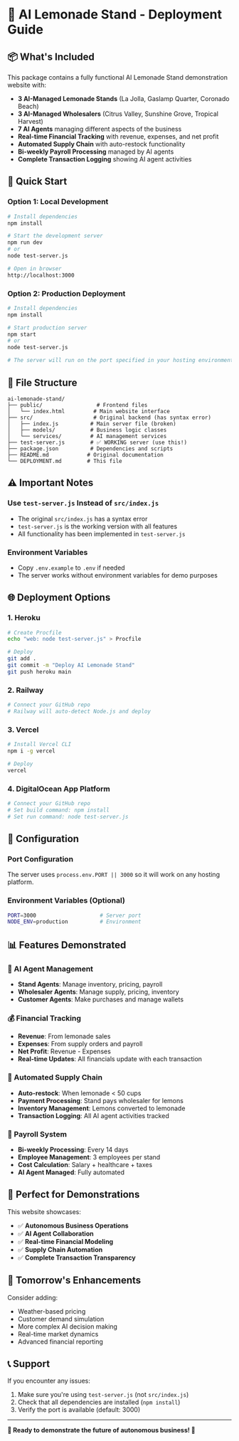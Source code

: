 # 🍋 AI Lemonade Stand - Deployment Guide

## 📦 What's Included

This package contains a fully functional AI Lemonade Stand demonstration website with:

- **3 AI-Managed Lemonade Stands** (La Jolla, Gaslamp Quarter, Coronado Beach)
- **3 AI-Managed Wholesalers** (Citrus Valley, Sunshine Grove, Tropical Harvest)
- **7 AI Agents** managing different aspects of the business
- **Real-time Financial Tracking** with revenue, expenses, and net profit
- **Automated Supply Chain** with auto-restock functionality
- **Bi-weekly Payroll Processing** managed by AI agents
- **Complete Transaction Logging** showing AI agent activities

## 🚀 Quick Start

### Option 1: Local Development
```bash
# Install dependencies
npm install

# Start the development server
npm run dev
# or
node test-server.js

# Open in browser
http://localhost:3000
```

### Option 2: Production Deployment
```bash
# Install dependencies
npm install

# Start production server
npm start
# or
node test-server.js

# The server will run on the port specified in your hosting environment
```

## 📁 File Structure

```
ai-lemonade-stand/
├── public/                 # Frontend files
│   └── index.html         # Main website interface
├── src/                   # Original backend (has syntax error)
│   ├── index.js          # Main server file (broken)
│   ├── models/           # Business logic classes
│   └── services/         # AI management services
├── test-server.js        # ✅ WORKING server (use this!)
├── package.json          # Dependencies and scripts
├── README.md            # Original documentation
└── DEPLOYMENT.md        # This file
```

## ⚠️ Important Notes

### Use `test-server.js` Instead of `src/index.js`
- The original `src/index.js` has a syntax error
- `test-server.js` is the working version with all features
- All functionality has been implemented in `test-server.js`

### Environment Variables
- Copy `.env.example` to `.env` if needed
- The server works without environment variables for demo purposes

## 🌐 Deployment Options

### 1. Heroku
```bash
# Create Procfile
echo "web: node test-server.js" > Procfile

# Deploy
git add .
git commit -m "Deploy AI Lemonade Stand"
git push heroku main
```

### 2. Railway
```bash
# Connect your GitHub repo
# Railway will auto-detect Node.js and deploy
```

### 3. Vercel
```bash
# Install Vercel CLI
npm i -g vercel

# Deploy
vercel
```

### 4. DigitalOcean App Platform
```bash
# Connect your GitHub repo
# Set build command: npm install
# Set run command: node test-server.js
```

## 🔧 Configuration

### Port Configuration
The server uses `process.env.PORT || 3000` so it will work on any hosting platform.

### Environment Variables (Optional)
```bash
PORT=3000                    # Server port
NODE_ENV=production          # Environment
```

## 📊 Features Demonstrated

### 🤖 AI Agent Management
- **Stand Agents**: Manage inventory, pricing, payroll
- **Wholesaler Agents**: Manage supply, pricing, inventory
- **Customer Agents**: Make purchases and manage wallets

### 💰 Financial Tracking
- **Revenue**: From lemonade sales
- **Expenses**: From supply orders and payroll
- **Net Profit**: Revenue - Expenses
- **Real-time Updates**: All financials update with each transaction

### 🔄 Automated Supply Chain
- **Auto-restock**: When lemonade < 50 cups
- **Payment Processing**: Stand pays wholesaler for lemons
- **Inventory Management**: Lemons converted to lemonade
- **Transaction Logging**: All AI agent activities tracked

### 📅 Payroll System
- **Bi-weekly Processing**: Every 14 days
- **Employee Management**: 3 employees per stand
- **Cost Calculation**: Salary + healthcare + taxes
- **AI Agent Managed**: Fully automated

## 🎯 Perfect for Demonstrations

This website showcases:
- ✅ **Autonomous Business Operations**
- ✅ **AI Agent Collaboration**
- ✅ **Real-time Financial Modeling**
- ✅ **Supply Chain Automation**
- ✅ **Complete Transaction Transparency**

## 🔄 Tomorrow's Enhancements

Consider adding:
- Weather-based pricing
- Customer demand simulation
- More complex AI decision making
- Real-time market dynamics
- Advanced financial reporting

## 📞 Support

If you encounter any issues:
1. Make sure you're using `test-server.js` (not `src/index.js`)
2. Check that all dependencies are installed (`npm install`)
3. Verify the port is available (default: 3000)

---

**🍋 Ready to demonstrate the future of autonomous business! 🚀** 